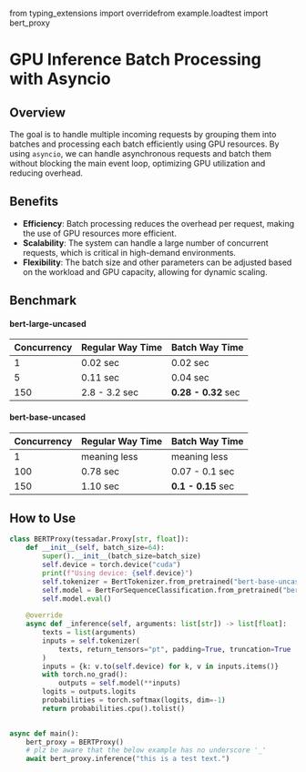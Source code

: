 from typing_extensions import overridefrom example.loadtest import bert_proxy

# GPU Inference Batch Processing with Asyncio

## Overview

The goal is to handle multiple incoming requests by grouping them into batches and processing each batch efficiently using GPU resources. By using `asyncio`, we can handle asynchronous requests and batch them without blocking the main event loop, optimizing GPU utilization and reducing overhead.

## Benefits

- **Efficiency**: Batch processing reduces the overhead per request, making the use of GPU resources more efficient.
- **Scalability**: The system can handle a large number of concurrent requests, which is critical in high-demand environments.
- **Flexibility**: The batch size and other parameters can be adjusted based on the workload and GPU capacity, allowing for dynamic scaling.

## Benchmark
#### bert-large-uncased

| Concurrency | Regular Way Time | Batch Way Time      |
|-------------|------------------|---------------------|
| 1           | 0.02 sec         | 0.02 sec            |
| 5           | 0.11 sec         | 0.04 sec            |
| 150         | 2.8 - 3.2 sec    | **0.28 - 0.32** sec |

#### bert-base-uncased

| Concurrency | Regular Way Time | Batch Way Time     |
|-------------|------------------|--------------------|
| 1           | meaning less     | meaning less       |
| 100         | 0.78 sec         | 0.07 - 0.1 sec     |
| 150         | 1.10 sec         | **0.1 - 0.15** sec |

## How to Use

```python
class BERTProxy(tessadar.Proxy[str, float]):
    def __init__(self, batch_size=64):
        super().__init__(batch_size=batch_size)
        self.device = torch.device("cuda")
        print(f"Using device: {self.device}")
        self.tokenizer = BertTokenizer.from_pretrained("bert-base-uncased")
        self.model = BertForSequenceClassification.from_pretrained("bert-base-uncased").to(self.device)
        self.model.eval()
    
    @override
    async def _inference(self, arguments: list[str]) -> list[float]:
        texts = list(arguments)
        inputs = self.tokenizer(
            texts, return_tensors="pt", padding=True, truncation=True
        )
        inputs = {k: v.to(self.device) for k, v in inputs.items()}
        with torch.no_grad():
            outputs = self.model(**inputs)
        logits = outputs.logits
        probabilities = torch.softmax(logits, dim=-1)
        return probabilities.cpu().tolist()

    
async def main():
    bert_proxy = BERTProxy()
    # plz be aware that the below example has no underscore '_'
    await bert_proxy.inference("this is a test text.")
```

